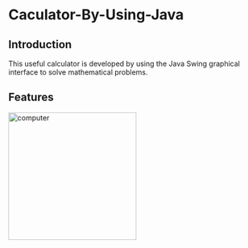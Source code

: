 # Caculator-By-Using-Java

## Introduction
This useful calculator is developed by using the Java Swing graphical interface to solve mathematical problems.
<br />

## Features
<img width="254" alt="computer" src="https://user-images.githubusercontent.com/81616595/182028663-fc535f9e-669e-47cf-a539-bf12e8914840.png">

